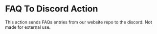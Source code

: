 # FAQ To Discord Action

This action sends FAQs entries from our website repo to the discord. Not made for external use.
